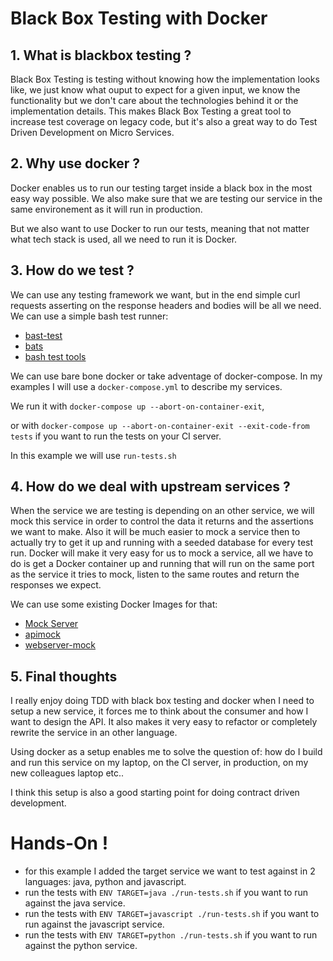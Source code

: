# Black Box Testing with Docker

## 1. What is blackbox testing ?

Black Box Testing is testing without knowing how the implementation looks like, we just know what ouput to expect for a given input, we know the functionality but we don't care about the technologies behind it or the implementation details. This makes Black Box Testing a great tool to increase test coverage on legacy code, but it's also a great way to do Test Driven Development on Micro Services.

## 2. Why use docker ?

Docker enables us to run our testing target inside a black box in the most easy way possible. We also make sure that we are testing our service in the same environement as it will run in production.

But we also want to use Docker to run our tests, meaning that not matter what tech stack is used, all we need to run it is Docker.

## 3. How do we test ?

We can use any testing framework we want, but in the end simple curl requests asserting on the response headers and bodies will be all we need.
We can use a simple bash test runner:
- [bast-test](https://github.com/campanda/bash-test)
- [bats](https://github.com/bats-core/bats-core)
- [bash test tools](https://thorsteinssonh.github.io/bash_test_tools/)

We can use bare bone docker or take adventage of docker-compose. In my examples I will use a `docker-compose.yml` to describe my services.

We run it with `docker-compose up --abort-on-container-exit`,

or with `docker-compose up --abort-on-container-exit --exit-code-from tests` if you want to run the tests on your CI server.

In this example we will use `run-tests.sh`

## 4. How do we deal with upstream services ?

When the service we are testing is depending on an other service, we will mock this service in order to control the data it returns and the assertions we want to make. Also it will be much easier to mock a service then to actually try to get it up and running with a seeded database for every test run.
Docker will make it very easy for us to mock a service, all we have to do is get a Docker container up and running that will run on the same port as the service it tries to mock, listen to the same routes and return the responses we expect.

We can use some existing Docker Images for that:
- [Mock Server](http://www.mock-server.com/mock_server/running_mock_server.html#docker_container)
- [apimock](https://github.com/pierreprinetti/apimock)
- [webserver-mock](https://github.com/campanda/webserver-mock)

## 5. Final thoughts

I really enjoy doing TDD with black box testing and docker when I need to setup a new service, it forces me to think about the consumer and how I want to design the API. It also makes it very easy to refactor or completely rewrite the service in an other language.

Using docker as a setup enables me to solve the question of: how do I build and run this service on my laptop, on the CI server, in production, on my new colleagues laptop etc..

I think this setup is also a good starting point for doing contract driven development.


# Hands-On !

- for this example I added the target service we want to test against in 2 languages: java, python and javascript.
- run the tests with `ENV TARGET=java ./run-tests.sh` if you want to run against the java service.
- run the tests with `ENV TARGET=javascript ./run-tests.sh` if you want to run against the javascript service.
- run the tests with `ENV TARGET=python ./run-tests.sh` if you want to run against the python service.

